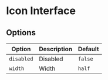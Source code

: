 # Icon Interface

## Options

| Option     | Description | Default |
| ---------- | ----------- | ------- |
| `disabled` | Disabled    | `false` |
| `width`    | Width       | `half`  |

